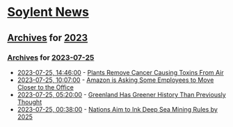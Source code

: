 # [Soylent News](../../../README.md)

## [Archives](../../index.md) for [2023](../index.md)

### [Archives](../../index.md) for [2023-07-25](index.md)

* [2023-07-25, 14:46:00](https://soylentnews.org/article.pl?sid=23/07/24/0647241&from=rss) - [Plants Remove Cancer Causing Toxins From Air](https://soylentnews.org/article.pl?sid=23/07/24/0647241&from=rss)
* [2023-07-25, 10:07:00](https://soylentnews.org/article.pl?sid=23/07/24/0111211&from=rss) - [Amazon is Asking Some Employees to Move Closer to the Office](https://soylentnews.org/article.pl?sid=23/07/24/0111211&from=rss)
* [2023-07-25, 05:20:00](https://soylentnews.org/article.pl?sid=23/07/24/012241&from=rss) - [Greenland Has Greener History Than Previously Thought](https://soylentnews.org/article.pl?sid=23/07/24/012241&from=rss)
* [2023-07-25, 00:38:00](https://soylentnews.org/article.pl?sid=23/07/24/0051252&from=rss) - [Nations Aim to Ink Deep Sea Mining Rules by 2025](https://soylentnews.org/article.pl?sid=23/07/24/0051252&from=rss)
